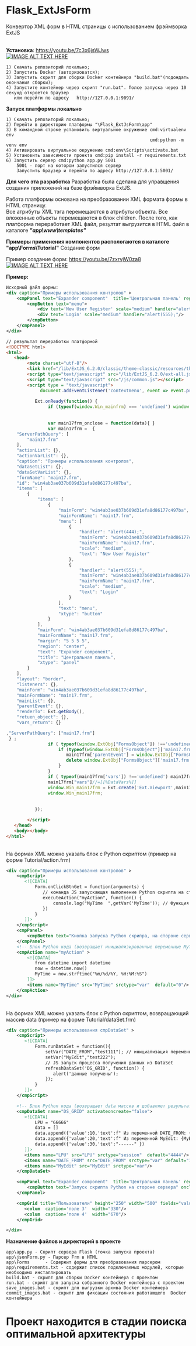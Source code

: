 # Flask_ExtJsForm
Конвертор XML форм в HTML страницы с использованием фрэймворка ExtJS  

<br> **Установка**:  https://youtu.be/7c3x6jsWJws
<br>[![IMAGE ALT TEXT HERE](https://img.youtube.com/vi/7c3x6jsWJws/0.jpg)](https://www.youtube.com/watch?v=7c3x6jsWJws)
```
1) Скачать репозиторий локально;
2) Запустить Docker (авторизоватся);
3) Запустить скрипт для сборки Docker контейнера "build.bat"(подождать окончания сборки);
4) Запустите контейнер через скрипт "run.bat". Полсе запуска через 10 секунд откроется браузер 
   или перейти по адресу   http://127.0.0.1:9091/
```

**Запуск платформы локально**
```
1) Скачать репозиторий локально;
2) Перейти в директорию платформы "\Flask_ExtJsForm\app"
3) В командной строке установить виртуальное окружение cmd:virtualenv env
                                                       cmd:python -m venv env
4) Активировать виртуальное окружение cmd:env\Scripts\activate.bat
5) Установить зависимости проекта cmd:pip install -r requirements.txt
6) Запустить сервер cmd:python app.py 5001
    5001 - порт на котором запустился сервер
	Запустить браузер и перейти по адресу http://127.0.0.1:5001/
``` 


**Для чего эта разработка**
Разработка была сделана для управщения создания приложений на базе фрэймворка ExtJS.

Работа платформы основана на преобразовании XML формата формы в HTML страницу.  
Все атрибуты XML тэга перемещаются в атрибуты объекта. Все вложенные объекты перемещаются в блок children.
После того, как платформа переработает XML файл, резултат выгрузится в HTML файл в каталоге ***"app\www\templates"***

**Примеры применения компонентов распологаются в каталоге "app\Forms\Tutorial"**
Создание форм

Пример создание форм:  https://youtu.be/7zxrvjW0za8
<br>[![IMAGE ALT TEXT HERE](https://img.youtube.com/vi/7zxrvjW0za8/0.jpg)](https://www.youtube.com/watch?v=7zxrvjW0za8)
<br>

**Пример:**
```xml
Исходный файл формы: 
<div caption="Примеры использования контролов" >
    <cmpPanel text="Expander component"  title='Центральная панель' region="center" margin='5 5 5 5'>
        <cmpButton text="menu">
            <div text='New User Register' scale="medium" handler="alert(444);"/>
            <div text='Login' scale="medium" handler="alert(555);"/>
        </cmpButton>
    </cmpPanel>
</div>
```
```html
// результат переработки платформой
<!DOCTYPE html>
<html>
   <head>
        <meta charset="utf-8"/>
        <link href="/lib/ExtJS_6.2.0/classic/theme-classic/resources/theme-classic-all.css" rel="stylesheet" />
        <script type="text/javascript" src="/lib/ExtJS_6.2.0/ext-all.js"></script>
        <script type="text/javascript" src="/js/common.js"></script>
        <script type = "text/javascript">
             document.addEventListener('contextmenu', event => event.preventDefault());
             
           Ext.onReady(function() {
                if (typeof(window.Win_mainfrm) === 'undefined') window.Win_mainfrm = "";
                
                
                var main17frm_onclose = function(data){ }
                var main17frm =  {
    "ServerPathQuery": [
        "main17.frm"
    ],
    "actionList": {},
    "actionVarList": {},
    "caption": "Примеры использования контролов",
    "dataSetList": {},
    "dataSetVarList": {},
    "formName": "main17.frm",
    "id": "win4ab3ae037b609d31efa8d86177c497ba",
    "items": [
        {
            "items": [
                {
                    "mainForm": "win4ab3ae037b609d31efa8d86177c497ba",
                    "mainFormName": "main17.frm",
                    "menu": [
                        {
                            "handler": "alert(444);",
                            "mainForm": "win4ab3ae037b609d31efa8d86177c497ba",
                            "mainFormName": "main17.frm",
                            "scale": "medium",
                            "text": "New User Register"
                        },
                        {
                            "handler": "alert(555);",
                            "mainForm": "win4ab3ae037b609d31efa8d86177c497ba",
                            "mainFormName": "main17.frm",
                            "scale": "medium",
                            "text": "Login"
                        }
                    ],
                    "text": "menu",
                    "xtype": "button"
                }
            ],
            "mainForm": "win4ab3ae037b609d31efa8d86177c497ba",
            "mainFormName": "main17.frm",
            "margin": "5 5 5 5",
            "region": "center",
            "text": "Expander component",
            "title": "Центральная панель",
            "xtype": "panel"
        }
    ],
    "layout": "border",
    "listeners": {},
    "mainForm": "win4ab3ae037b609d31efa8d86177c497ba",
    "mainFormName": "main17.frm",
    "mainList": {},
    "parentEvent": {},
    "renderTo": Ext.getBody(),
    "retuen_object": {},
    "vars_return": {}

,"ServerPathQuery": ["main17.frm"] 
 } ;
                if ( typeof(window.ExtObj["FormsObject"]) !=='undefined'){
                    if (typeof(window.ExtObj["FormsObject"]['main17.frm']) !== 'function') {
                       main17frm['parentEvent'] = window.ExtObj["FormsObject"]['main17.frm'];
                       delete window.ExtObj["FormsObject"]['main17.frm'];
                    }
                }
                if ( typeof(main17frm['vars']) !=='undefined') main17frm['vars'] = {};
                main17frm["vars"]//=[[%DataVars%]]
                window.Win_main17frm = Ext.create('Ext.Viewport',main17frm);
                window.Win_main17frm;
                
                
           });

        </script>
   </head>
   <body></body>
</html>
```
<br/> На формах XML можно указать блок с Python скриптом (пример на форме Tutorial/action.frm)

```xml
<div caption="Примеры использования контролов" >
    <cmpScript>
       <![CDATA[
           Form.onClickBtnGet = function(arguments) {
              // команда JS запускающая выполнение Python скрипта на стороне сервера
              executeAction("myAction", function() {
                  console.log("MyTime  ",getVar('MyTime')); // Функция срабатывает после получения результата
              })
           }
       ]]>
    </cmpScript>
    <cmpPanel>
        <cmpButton text="Кнопка запуска Python скрипра, на стороне сервера" onclick="Form.onClickBtnGet(arguments);"/>
    </cmpPanel>
    <!-- Блок Python кода (возвращает инициализированные переменные MyTime) --> 
    <cmpAction name="myAction" >
        <![CDATA[
           from datetime import datetime
           now = datetime.now()
           MyTime = now.strftime("%m/%d/%Y, %H:%M:%S")
        ]]>
        <items name="MyTime" src="MyTime" srctype="var"  default="0"/>
    </cmpAction>
</div>
```

<br/> На формах XML можно указать блок с Python скриптом, возвращающий массив data (пример на форме Tutorial/dataSet.frm)

```xml
<div caption="Примеры использования cmpDataSet" >
    <cmpScript>
       <![CDATA[
           Form.runDataSet = function(){
               setVar("DATE_FROM","test111"); // инициализация переменных
               setVar("MyEdit","test222");
               // JS запуск процесса получения данных из DataSet 
               refreshDataSet('DS_GRID', function() {
                  alert('данные получены');
               });
           }
       ]]>
    </cmpScript>

    <!-- Блок Python кода (возвращает data массив и добавляет результат в компонент cmpGrid) -->
    <cmpDataSet name="DS_GRID" activateoncreate="false">
       <![CDATA[
           LPU = "66666"
           data = []
           data.append({'value':10,'text':f" Из переменной DATE_FROM: {DATE_FROM}" })
           data.append({'value':20,'text':f" Из переменной MyEdit: {MyEdit}" })
           data.append({'value':30,'text':"------" })
       ]]>
       <items name="LPU" src="LPU" srctype="session"  default="4444"/>
       <items name="DATE_FROM" src="DATE_FROM" srctype="var" default="111"/>
       <items name="MyEdit" src="MyEdit" srctype="var"/>
    </cmpDataSet>

    <cmpPanel text="Expander component"  title='Центральная панель' region="north" margin='5 5 5 5'>
        <cmpButton text="Запуск скрипта Python на стороне сервера" onclick="Form.runDataSet()" />
    </cmpPanel>

    <cmpGrid title="Пользователи" height="250" width="500" fields="value,text" autoHeight="true"   dataset="DS_GRID">
       <colum  caption='поле 3'  width="330"/>
       <colum  caption='поле 4'  width="670"/>
    </cmpGrid>

</div>
```

**Назначение файлов и директорий в проекте**
```
app\app.py - Скрипт сервера Flask (точка запуска проекта)
app\jsonForm.py - Парсер Frm в HTML
app\Forms      - Содержит формы для преобразования парсером
app\requirements.txt - содержит список подключаемых модулей, которые необходимо инсталлировать
build.bat - скрипт для сборки Docker контейнера с проектом
run.bat - скрипт для запуска собранного Docker контейнера с проектом
save_images.bat - скрипт для выгрузки архива Docker контейнера
commit_images.bat - скрипт для фиксации состояния работающего  Docker контейнера
```



<!--

```
Вынрузить зависимости проекта
------------------------------------
pip install -r requirements.txt 
------------------------------------
```

**Возможности платформы** <br/>
```
Платформа работает на микрофреймворке Flask.
Основная логика конвертации XML документа в HTML верстку  реализовано в файле getform.py
Логика описана в процедурном стиле, и нуждается в оптимизации производительности. Данный продукт
написан в качестве визуализации концепции микросервесной распределенной архитектуре.     
 
1) Есть возможность одновременно подключатся к разным БД из списка (Oracle, PostgreSQL, Sqlite).
   подключений может быть не ограниченное количество. Каждое подключение имеет свой псевдоним,
   по которому  идет определения для какой БД был написан SQL запрос на форме (Action, DataSet)  
2) Есть возможность обращается к внешним серверам из браузера(в фоновом режиме).
   Пример:
             openD3Form('http://192.168.15.200:5000/index.html', true);  
  
3) Реализовано использование всех компонентов из каталога "Components" в HTML страницах
```

**Flask_D3_client (Android) --- в разработке!!!!** <br/>
android\Flask_D3_client\app\build\outputs\apk\debug\app-debug.apk - браузер клинт D3 под андроид

Если в JS коде присутствует объект  с именем Android значит в качестве браузера выступает **"D3extClient"** 
<img src="https://github.com/MyasnikovIA/Flask_D3_v2/blob/main/img/scr.png?raw=true"/>
<img src="https://github.com/MyasnikovIA/Flask_D3_v2/blob/main/img/scrAndroid.png?raw=true"/>
Команды для работы с докером
```
docker save -o F:\DockerProject\Flask_Python_3.8\Flask_001(13.10.2020).tar python3.6_flask:flask_001     - выгразить контейнер в файл 
docker load -i F:\DockerProject\Flask_Python_3.8\Flask_001(13.10.2020).tar

-------------------------------------------------------------
COMMIT IMAGE
-------------------------------------------------------------
docker ps
docker images
docker commit d02a9d321c4b python3.8_flask:flask_001
-------------------------------------------------------------
```
-->
<h1>Проект находится в стадии поиска оптимальной архитектуры</h1>